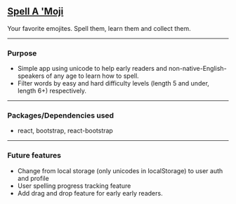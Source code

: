 ## [Spell A 'Moji](https://www.spellamoji.com)

Your favorite emojites. Spell them, learn them and collect them.

---

### Purpose

- Simple app using unicode to help early readers and non-native-English-speakers of any age to learn how to spell.
- Filter words by easy and hard difficulty levels (length 5 and under, length 6+) respectively.

---

### Packages/Dependencies used

- react, bootstrap, react-bootstrap

---

### Future features

- Change from local storage (only unicodes in localStorage) to user auth and profile
- User spelling progress tracking feature
- Add drag and drop feature for early early readers.
